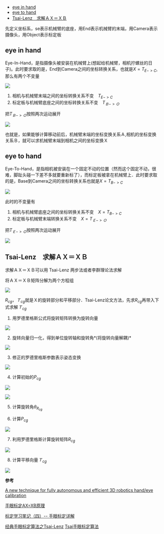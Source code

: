 - [eye in hand](#eye-in-hand)
- [eye to hand](#eye-to-hand)
- [Tsai-Lenz　求解ＡＸ＝ＸＢ](#tsai-lenz求解ａｘｘｂ)

先定义坐标系，se表示机械臂的底座，用End表示机械臂的末端，用Camera表示摄像头，用Object表示标定板

## eye in hand

Eye-In-Hand，是指摄像头被安装在机械臂上(想起给机械臂，相机拧螺丝的日子)。此时要求取的是，End到Camera之间的坐标转换关系，也就是$X=T_{E->C}$,那么有两个不变量

![](./img/hand_eye_calibration/img1.png)

1. 相机与机械臂末端之间的坐标转换关系不变　$T_{E->C}$
2. 标定板与机械臂底座之间的坐标转换关系不变　$T_{Ｂ->Ｏ}$

把$T_{Ｂ->Ｏ}$按照两次运动展开

![](./img/hand_eye_calibration/img2.png)

也就是，如果能够计算移动前后，机械臂末端的坐标变换关系Ａ,相机的坐标变换关系Ｂ，就可以求机械臂末端到相机之间的坐标变换Ｘ

## eye to hand

Eye-To-Hand，是指相机被安装在一个固定不动的位置（然而这个固定不动，很难，脚趾头碰一下差不多就要重新标了），而标定板被拿在机械臂上．此时要求取的是，Base到Camera之间的坐标转换关系也就是$X=T_{B->C}$

![](./img/hand_eye_calibration/img3.png)

此时的不变量有
1. 相机与机械臂底座之间的坐标转换关系不变　$X=T_{B->C}$
2. 标定板与机械臂末端转换关系不变　$X=T_{Ｅ->Ｏ}$

把$T_{Ｅ->Ｏ}$按照两次运动展开

![](./img/hand_eye_calibration/img4.png)

## Tsai-Lenz　求解ＡＸ＝ＸＢ

求解ＡＸ＝ＸＢ可以用 Tsai-Lenz 两步法或者李群理论法求解

将ＡＸ＝ＸＢ矩阵分解为两个方程组

![](./img/hand_eye_calibration/img5.png)

$R_{cg}$，$Ｔ_{cg}$就是Ｘ的旋转部分和平移部分．Tsai-Lenz论文方法，先求$R_{cg}$再带入下式求解$Ｔ_{cg}$

1. 用罗德里格斯公式将旋转矩阵转换为旋转向量

![](./img/hand_eye_calibration/img6.png)

2. 旋转向量归一化，得到单位旋转轴和旋转角*(将旋转向量解耦)*

![](./img/hand_eye_calibration/img7.png)

3. 修正的罗德里格斯参数表示姿态变换

![](./img/hand_eye_calibration/img8.png)

4. 计算初始的$P_{cg}$

![](./img/hand_eye_calibration/img10.png)

![](./img/hand_eye_calibration/img9.png)

5. 计算旋转角$\theta_{R_{cg}}$

6. 计算$P_{cg}$

![](./img/hand_eye_calibration/img11.png)

7. 利用罗德里格斯计算旋转矩阵$R_{cg}$

![](./img/hand_eye_calibration/img12.png)

8. 计算平移向量$Ｔ_{cg}$

![](./img/hand_eye_calibration/img13.png)

**参考**

[A new technique for fully autonomous and efficient 3D robotics hand/eye calibration](https://ieeexplore.ieee.org/document/34770/?reload=true&arnumber=34770&newsearch=true&queryText=A%20New%20Technique%20for%20Fully%20Autonomous%20and%20Efficient%203D%20Robotics%20Hand%2FEye%20Calibration)

[手眼标定AX=XB原理](https://zhuanlan.zhihu.com/p/103749589)

[标定学习笔记（四）-- 手眼标定详解](https://blog.csdn.net/qq_45006390/article/details/121670412)

[经典手眼标定算法之Tsai-Lenz](https://blog.csdn.net/wjdexz/article/details/78516585)
[Tsai手眼标定算法](https://blog.csdn.net/m0_38144614/article/details/116293727?utm_medium=distribute.pc_relevant.none-task-blog-2~default~baidujs_baidulandingword~default-8-116293727-blog-78516585.235^v43^pc_blog_bottom_relevance_base7&spm=1001.2101.3001.4242.5&utm_relevant_index=11)

